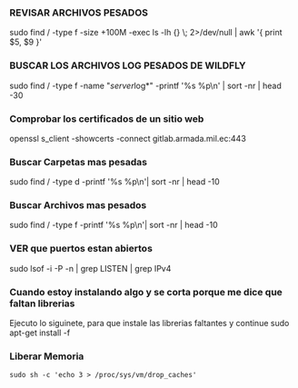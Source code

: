 ### REVISAR ARCHIVOS PESADOS
sudo find / -type f -size +100M -exec ls -lh {} \\; 2>/dev/null | awk '{ print $5, $9 }'


### BUSCAR LOS ARCHIVOS LOG PESADOS DE WILDFLY

sudo find / -type f -name "*server*log*" -printf '%s %p\n' | sort -nr | head -30

### Comprobar los certificados de un sitio web

openssl s_client -showcerts -connect gitlab.armada.mil.ec:443

### Buscar Carpetas mas pesadas
sudo find / -type d -printf '%s %p\n'| sort -nr | head -10

### Buscar Archivos mas pesados
sudo find / -type f -printf '%s %p\n'| sort -nr | head -10

### VER que puertos estan abiertos
sudo lsof -i -P -n | grep LISTEN | grep IPv4

### Cuando estoy instalando algo y se corta porque me dice que faltan librerias
Ejecuto lo siguinete, para que instale las librerias faltantes y continue 
sudo apt-get install -f

### Liberar Memoria 
```
sudo sh -c 'echo 3 > /proc/sys/vm/drop_caches'
```
